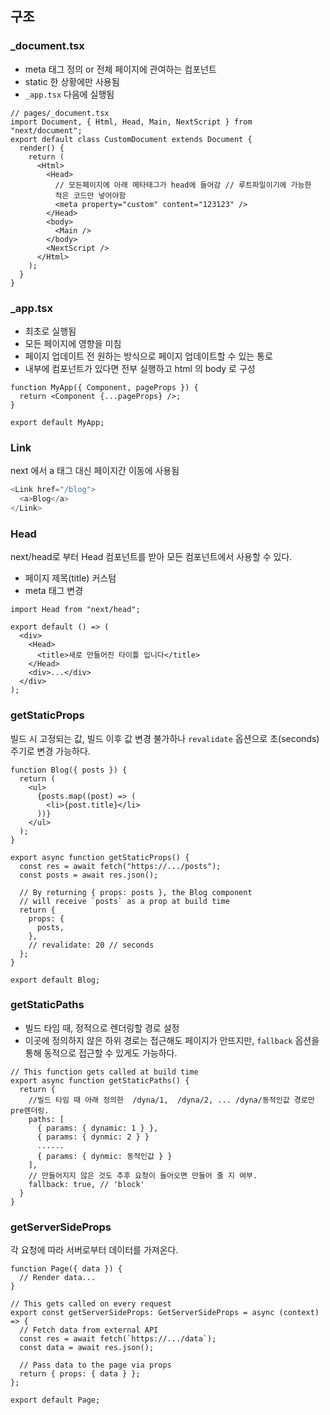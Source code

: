 ## 구조

### \_document.tsx

- meta 태그 정의 or 전체 페이지에 관여하는 컴포넌트
- static 한 상황에만 사용됨
- `_app.tsx` 다음에 실행됨

```tsx
// pages/_document.tsx
import Document, { Html, Head, Main, NextScript } from "next/document";
export default class CustomDocument extends Document {
  render() {
    return (
      <Html>
        <Head>
          // 모든페이지에 아래 메타태그가 head에 들어감 // 루트파일이기에 가능한
          적은 코드만 넣어야함
          <meta property="custom" content="123123" />
        </Head>
        <body>
          <Main />
        </body>
        <NextScript />
      </Html>
    );
  }
}
```

### \_app.tsx

- 최초로 실행됨
- 모든 페이지에 영향을 미침
- 페이지 업데이트 전 원하는 방식으로 페이지 업데이트할 수 있는 통로
- 내부에 컴포넌트가 있다면 전부 실행하고 html 의 body 로 구성

```tsx
function MyApp({ Component, pageProps }) {
  return <Component {...pageProps} />;
}

export default MyApp;
```

### Link

next 에서 a 태그 대신 페이지간 이동에 사용됨

```js
<Link href="/blog">
  <a>Blog</a>
</Link>
```

### Head

next/head로 부터 Head 컴포넌트를 받아 모든 컴포넌트에서 사용할 수 있다.

- 페이지 제목(title) 커스텀
- meta 태그 변경

```tsx
import Head from "next/head";

export default () => (
  <div>
    <Head>
      <title>새로 만들어진 타이틀 입니다</title>
    </Head>
    <div>...</div>
  </div>
);
```

### getStaticProps

빌드 시 고정되는 값, 빌드 이후 값 변경 불가하나 `revalidate` 옵션으로 초(seconds) 주기로 변경 가능하다.

```tsx
function Blog({ posts }) {
  return (
    <ul>
      {posts.map((post) => (
        <li>{post.title}</li>
      ))}
    </ul>
  );
}

export async function getStaticProps() {
  const res = await fetch("https://.../posts");
  const posts = await res.json();

  // By returning { props: posts }, the Blog component
  // will receive `posts` as a prop at build time
  return {
    props: {
      posts,
    },
    // revalidate: 20 // seconds
  };
}

export default Blog;
```

### getStaticPaths

- 빌드 타임 때, 정적으로 렌더링할 경로 설정
- 이곳에 정의하지 않은 하위 경로는 접근해도 페이지가 안뜨지만, `fallback` 옵션을 통해 동적으로 접근할 수 있게도 가능하다.

```tsx
// This function gets called at build time
export async function getStaticPaths() {
  return {
    //빌드 타임 때 아래 정의한  /dyna/1,  /dyna/2, ... /dyna/동적인값 경로만 pre렌더링.
    paths: [
      { params: { dynamic: 1 } },
      { params: { dynmic: 2 } }
      ......
      { params: { dynmic: 동적인값 } }
    ],
    // 만들어지지 않은 것도 추후 요청이 들어오면 만들어 줄 지 여부.
    fallback: true, // 'block'
  }
}
```

### getServerSideProps

각 요청에 따라 서버로부터 데이터를 가져온다.

```tsx
function Page({ data }) {
  // Render data...
}

// This gets called on every request
export const getServerSideProps: GetServerSideProps = async (context) => {
  // Fetch data from external API
  const res = await fetch(`https://.../data`);
  const data = await res.json();

  // Pass data to the page via props
  return { props: { data } };
};

export default Page;
```
